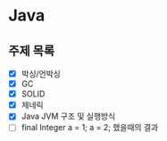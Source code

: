 # Java

## 주제 목록

- [x] 박싱/언박싱
- [x] GC
- [x] SOLID
- [x] 제네릭
- [x] Java JVM 구조 및 실행방식
- [ ] final Integer a = 1; a = 2; 했을때의 결과
